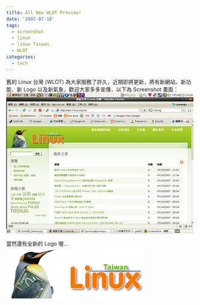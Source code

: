 ```yaml
---
title: All New WLOT Preview!
date: '2007-07-18'
tags:
  - screenshot
  - linux
  - linux Taiwan
  - WLOT
categories:
  - tech
---
```

舊的 Linux 台灣 (WLOT) 為大家服務了許久，近期即將更新，將有新網站、新功能、新 Logo 以及新氣象，歡迎大家多多宣傳，以下為 Screenshot 畫面：  
[![New Linux Taiwan Preview!](images/0.jpg)](http://www.flickr.com/photos/yurenju/845355793/ "相片分享")  
  
當然還有全新的 Logo 喔…  
[![wlot logo](images/1.png)](http://www.flickr.com/photos/yurenju/769087832/ "相片分享")